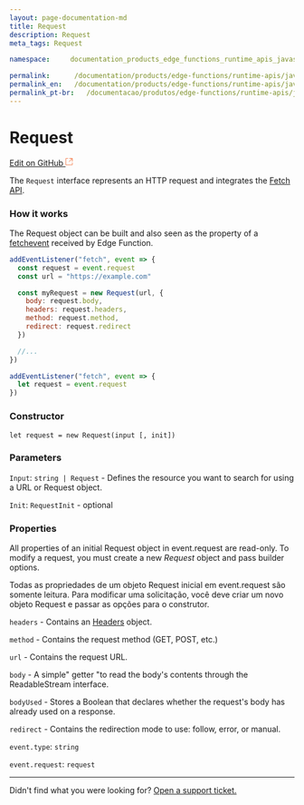 ```yaml
---
layout: page-documentation-md
title: Request
description: Request
meta_tags: Request

namespace:     documentation_products_edge_functions_runtime_apis_javascript_request

permalink:      /documentation/products/edge-functions/runtime-apis/javascript/request/
permalink_en:   /documentation/products/edge-functions/runtime-apis/javascript/request/
permalink_pt-br:   /documentacao/produtos/edge-functions/runtime-apis/javascript/request/
---
```

# **Request**

[Edit on GitHub <svg width="14" height="14" xmlns="http://www.w3.org/2000/svg"><g fill="none" stroke="#F3652B"><path d="M4.81.71H.672v11.43H12.1V8.001" stroke-width=".8"/><path d="M6.87.786h5.155V5.94M6.31 6.5L12.026.786"/></g></svg>](https://github.com/aziontech/docs_en/edit/master/edge-functions/runtime-apis/javascript/request/index.md)

The `Request` interface represents an HTTP request and integrates the [Fetch API](https://www.azion.com/pt-br/documentacao/produtos/edge-functions/runtime-apis/javascript/fetch/).

### How it works

The Request object can be built and also seen as the property of a [fetchevent](https://www.azion.com/pt-br/documentacao/produtos/edge-functions/runtime-apis/javascript/fetch-event/) received by Edge Function.

```javascript
addEventListener("fetch", event => {
  const request = event.request
  const url = "https://example.com"

  const myRequest = new Request(url, {
    body: request.body,
    headers: request.headers,
    method: request.method,
    redirect: request.redirect
  })

  //...
})
```



```javascript
addEventListener("fetch", event => {
  let request = event.request
})
```

### Constructor

`let request = new Request(input [, init])`

### Parameters

`Input`: `string | Request` - Defines the resource you want to search for using a URL or Request object.

`Init`: `RequestInit` - optional

### Properties

All properties of an initial Request object in event.request are read-only. To modify a request, you must create a new _Request_ object and pass builder options.

Todas as propriedades de um objeto Request inicial em event.request são somente leitura. Para modificar uma solicitação, você deve criar um novo objeto Request e passar as opções para o construtor.

`headers` - Contains an [Headers](https://developer.mozilla.org/en-US/docs/Web/API/Headers) object.

`method` - Contains the request method (GET, POST, etc.)

`url` - Contains the request URL.

`body` - A simple" getter "to read the body's contents through the ReadableStream interface.

`bodyUsed` - Stores a Boolean that declares whether the request's body has already used on a response.

`redirect` - Contains the redirection mode to use: follow, error, or manual.

`event.type`: `string`

`event.request`: `request` 



---

Didn't find what you were looking for? [Open a support ticket.](https://tickets.azion.com/)

